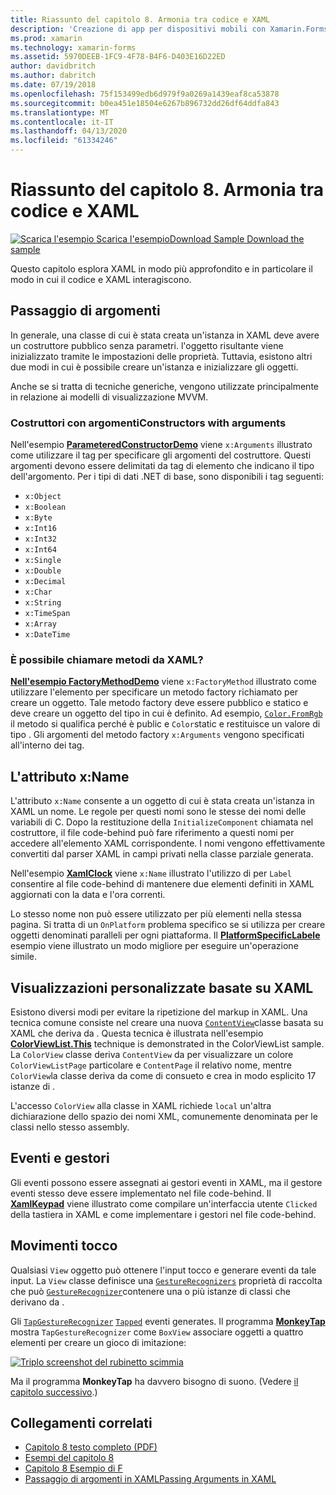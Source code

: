 ```yaml
---
title: Riassunto del capitolo 8. Armonia tra codice e XAML
description: 'Creazione di app per dispositivi mobili con Xamarin.Forms: riepilogo del capitolo 8. Armonia tra codice e XAML'
ms.prod: xamarin
ms.technology: xamarin-forms
ms.assetid: 5970DEEB-1FC9-4F78-B4F6-D403E16D22ED
author: davidbritch
ms.author: dabritch
ms.date: 07/19/2018
ms.openlocfilehash: 75f153499edb6d979f9a0269a1439eaf8ca53878
ms.sourcegitcommit: b0ea451e18504e6267b896732dd26df64ddfa843
ms.translationtype: MT
ms.contentlocale: it-IT
ms.lasthandoff: 04/13/2020
ms.locfileid: "61334246"
---
```

# <a name="summary-of-chapter-8-code-and-xaml-in-harmony"></a>Riassunto del capitolo 8. Armonia tra codice e XAML

[![Scarica](~/media/shared/download.png) l'esempio Scarica l'esempioDownload Sample Download the sample](https://github.com/xamarin/xamarin-forms-book-samples/tree/master/Chapter08)

Questo capitolo esplora XAML in modo più approfondito e in particolare il modo in cui il codice e XAML interagiscono.

## <a name="passing-arguments"></a>Passaggio di argomenti

In generale, una classe di cui è stata creata un'istanza in XAML deve avere un costruttore pubblico senza parametri. l'oggetto risultante viene inizializzato tramite le impostazioni delle proprietà. Tuttavia, esistono altri due modi in cui è possibile creare un'istanza e inizializzare gli oggetti.

Anche se si tratta di tecniche generiche, vengono utilizzate principalmente in relazione ai modelli di visualizzazione MVVM.

### <a name="constructors-with-arguments"></a>Costruttori con argomentiConstructors with arguments

Nell'esempio [**ParameteredConstructorDemo**](https://github.com/xamarin/xamarin-forms-book-samples/tree/master/Chapter08/ParameteredConstructorDemo) viene `x:Arguments` illustrato come utilizzare il tag per specificare gli argomenti del costruttore. Questi argomenti devono essere delimitati da tag di elemento che indicano il tipo dell'argomento. Per i tipi di dati .NET di base, sono disponibili i tag seguenti:

- `x:Object`
- `x:Boolean`
- `x:Byte`
- `x:Int16`
- `x:Int32`
- `x:Int64`
- `x:Single`
- `x:Double`
- `x:Decimal`
- `x:Char`
- `x:String`
- `x:TimeSpan`
- `x:Array`
- `x:DateTime`

### <a name="can-i-call-methods-from-xaml"></a>È possibile chiamare metodi da XAML?

[**Nell'esempio FactoryMethodDemo**](https://github.com/xamarin/xamarin-forms-book-samples/tree/master/Chapter08/FactoryMethodDemo) viene `x:FactoryMethod` illustrato come utilizzare l'elemento per specificare un metodo factory richiamato per creare un oggetto. Tale metodo factory deve essere pubblico e statico e deve creare un oggetto del tipo in cui è definito. Ad esempio, [`Color.FromRgb`](xref:Xamarin.Forms.Color.FromRgb(System.Double,System.Double,System.Double)) il metodo si qualifica perché è public e `Color`static e restituisce un valore di tipo . Gli argomenti del metodo factory `x:Arguments` vengono specificati all'interno dei tag.

## <a name="the-xname-attribute"></a>L'attributo x:Name

L'attributo `x:Name` consente a un oggetto di cui è stata creata un'istanza in XAML un nome. Le regole per questi nomi sono le stesse dei nomi delle variabili di C. Dopo la restituzione della `InitializeComponent` chiamata nel costruttore, il file code-behind può fare riferimento a questi nomi per accedere all'elemento XAML corrispondente. I nomi vengono effettivamente convertiti dal parser XAML in campi privati nella classe parziale generata.

Nell'esempio [**XamlClock**](https://github.com/xamarin/xamarin-forms-book-samples/tree/master/Chapter08/XamlClock) viene `x:Name` illustrato l'utilizzo di per `Label` consentire al file code-behind di mantenere due elementi definiti in XAML aggiornati con la data e l'ora correnti.

Lo stesso nome non può essere utilizzato per più elementi nella stessa pagina. Si tratta di un `OnPlatform` problema specifico se si utilizza per creare oggetti denominati paralleli per ogni piattaforma. Il [**PlatformSpecificLabele**](https://github.com/xamarin/xamarin-forms-book-samples/tree/master/Chapter08/PlatformSpecificLabels) esempio viene illustrato un modo migliore per eseguire un'operazione simile.

## <a name="custom-xaml-based-views"></a>Visualizzazioni personalizzate basate su XAML

Esistono diversi modi per evitare la ripetizione del markup in XAML. Una tecnica comune consiste nel creare una nuova [`ContentView`](xref:Xamarin.Forms.ContentView)classe basata su XAML che deriva da . Questa tecnica è illustrata nell'esempio [**ColorViewList.This**](https://github.com/xamarin/xamarin-forms-book-samples/tree/master/Chapter08/ColorViewList) technique is demonstrated in the ColorViewList sample. La `ColorView` classe deriva `ContentView` da per visualizzare un colore `ColorViewListPage` particolare e `ContentPage` il relativo nome, mentre `ColorView`la classe deriva da come di consueto e crea in modo esplicito 17 istanze di .

L'accesso `ColorView` alla classe in XAML richiede `local` un'altra dichiarazione dello spazio dei nomi XML, comunemente denominata per le classi nello stesso assembly.

## <a name="events-and-handlers"></a>Eventi e gestori

Gli eventi possono essere assegnati ai gestori eventi in XAML, ma il gestore eventi stesso deve essere implementato nel file code-behind. Il [**XamlKeypad**](https://github.com/xamarin/xamarin-forms-book-samples/tree/master/Chapter08/XamlKeypad) viene illustrato come compilare un'interfaccia utente `Clicked` della tastiera in XAML e come implementare i gestori nel file code-behind.

## <a name="tap-gestures"></a>Movimenti tocco

Qualsiasi `View` oggetto può ottenere l'input tocco e generare eventi da tale input. La `View` classe definisce una [`GestureRecognizers`](xref:Xamarin.Forms.View.GestureRecognizers) proprietà di raccolta che può [`GestureRecognizer`](xref:Xamarin.Forms.GestureRecognizer)contenere una o più istanze di classi che derivano da .

Gli [`TapGestureRecognizer`](xref:Xamarin.Forms.TapGestureRecognizer) [`Tapped`](xref:Xamarin.Forms.TapGestureRecognizer.Tapped) eventi generates. Il programma [**MonkeyTap**](https://github.com/xamarin/xamarin-forms-book-samples/tree/master/Chapter08/MonkeyTap) mostra `TapGestureRecognizer` come `BoxView` associare oggetti a quattro elementi per creare un gioco di imitazione:

[![Triplo screenshot del rubinetto scimmia](images/ch08fg07-small.png "Gioco di imitazione")](images/ch08fg07-large.png#lightbox "Gioco di imitazione")

Ma il programma **MonkeyTap** ha davvero bisogno di suono. (Vedere [il capitolo successivo](chapter09.md).)

## <a name="related-links"></a>Collegamenti correlati

- [Capitolo 8 testo completo (PDF)](https://download.xamarin.com/developer/xamarin-forms-book/XamarinFormsBook-Ch08-Apr2016.pdf)
- [Esempi del capitolo 8](https://github.com/xamarin/xamarin-forms-book-samples/tree/master/Chapter08)
- [Capitolo 8 Esempio di F](https://github.com/xamarin/xamarin-forms-book-samples/tree/master/Chapter08/FS/XamlKeypad)
- [Passaggio di argomenti in XAMLPassing Arguments in XAML](~/xamarin-forms/xaml/passing-arguments.md)
